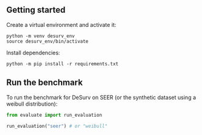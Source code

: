## Getting started

Create a virtual environment and activate it:
```
python -m venv desurv_env
source desurv_env/bin/activate
```

Install dependencies:
```
python -m pip install -r requirements.txt
```

## Run the benchmark

To run the benchmark for DeSurv on SEER (or the synthetic dataset using a weibull distribution):

```python
from evaluate import run_evaluation

run_evaluation("seer") # or "weibull"
```

